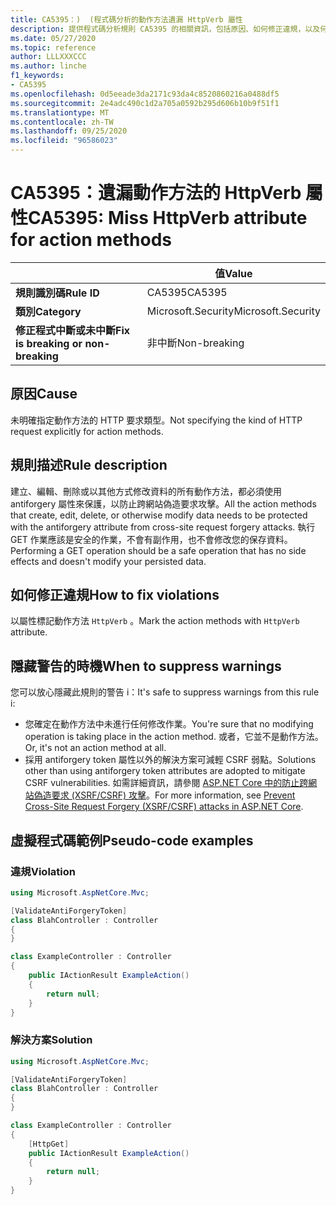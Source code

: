 ```yaml
---
title: CA5395：)  (程式碼分析的動作方法遺漏 HttpVerb 屬性
description: 提供程式碼分析規則 CA5395 的相關資訊，包括原因、如何修正違規，以及何時將其隱藏。
ms.date: 05/27/2020
ms.topic: reference
author: LLLXXXCCC
ms.author: linche
f1_keywords:
- CA5395
ms.openlocfilehash: 0d5eeade3da2171c93da4c8520860216a0488df5
ms.sourcegitcommit: 2e4adc490c1d2a705a0592b295d606b10b9f51f1
ms.translationtype: MT
ms.contentlocale: zh-TW
ms.lasthandoff: 09/25/2020
ms.locfileid: "96586023"
---
```

# <a name="ca5395-miss-httpverb-attribute-for-action-methods"></a><span data-ttu-id="6bb32-103">CA5395：遺漏動作方法的 HttpVerb 屬性</span><span class="sxs-lookup"><span data-stu-id="6bb32-103">CA5395: Miss HttpVerb attribute for action methods</span></span>

| | <span data-ttu-id="6bb32-104">值</span><span class="sxs-lookup"><span data-stu-id="6bb32-104">Value</span></span> |
|-|-|
| <span data-ttu-id="6bb32-105">**規則識別碼**</span><span class="sxs-lookup"><span data-stu-id="6bb32-105">**Rule ID**</span></span> |<span data-ttu-id="6bb32-106">CA5395</span><span class="sxs-lookup"><span data-stu-id="6bb32-106">CA5395</span></span>|
| <span data-ttu-id="6bb32-107">**類別**</span><span class="sxs-lookup"><span data-stu-id="6bb32-107">**Category**</span></span> |<span data-ttu-id="6bb32-108">Microsoft.Security</span><span class="sxs-lookup"><span data-stu-id="6bb32-108">Microsoft.Security</span></span>|
| <span data-ttu-id="6bb32-109">**修正程式中斷或未中斷**</span><span class="sxs-lookup"><span data-stu-id="6bb32-109">**Fix is breaking or non-breaking**</span></span> |<span data-ttu-id="6bb32-110">非中斷</span><span class="sxs-lookup"><span data-stu-id="6bb32-110">Non-breaking</span></span>|

## <a name="cause"></a><span data-ttu-id="6bb32-111">原因</span><span class="sxs-lookup"><span data-stu-id="6bb32-111">Cause</span></span>

<span data-ttu-id="6bb32-112">未明確指定動作方法的 HTTP 要求類型。</span><span class="sxs-lookup"><span data-stu-id="6bb32-112">Not specifying the kind of HTTP request explicitly for action methods.</span></span>

## <a name="rule-description"></a><span data-ttu-id="6bb32-113">規則描述</span><span class="sxs-lookup"><span data-stu-id="6bb32-113">Rule description</span></span>

<span data-ttu-id="6bb32-114">建立、編輯、刪除或以其他方式修改資料的所有動作方法，都必須使用 antiforgery 屬性來保護，以防止跨網站偽造要求攻擊。</span><span class="sxs-lookup"><span data-stu-id="6bb32-114">All the action methods that create, edit, delete, or otherwise modify data needs to be protected with the antiforgery attribute from cross-site request forgery attacks.</span></span> <span data-ttu-id="6bb32-115">執行 GET 作業應該是安全的作業，不會有副作用，也不會修改您的保存資料。</span><span class="sxs-lookup"><span data-stu-id="6bb32-115">Performing a GET operation should be a safe operation that has no side effects and doesn't modify your persisted data.</span></span>

## <a name="how-to-fix-violations"></a><span data-ttu-id="6bb32-116">如何修正違規</span><span class="sxs-lookup"><span data-stu-id="6bb32-116">How to fix violations</span></span>

<span data-ttu-id="6bb32-117">以屬性標記動作方法 `HttpVerb` 。</span><span class="sxs-lookup"><span data-stu-id="6bb32-117">Mark the action methods with `HttpVerb` attribute.</span></span>

## <a name="when-to-suppress-warnings"></a><span data-ttu-id="6bb32-118">隱藏警告的時機</span><span class="sxs-lookup"><span data-stu-id="6bb32-118">When to suppress warnings</span></span>

<span data-ttu-id="6bb32-119">您可以放心隱藏此規則的警告 i：</span><span class="sxs-lookup"><span data-stu-id="6bb32-119">It's safe to suppress warnings from this rule i:</span></span>

- <span data-ttu-id="6bb32-120">您確定在動作方法中未進行任何修改作業。</span><span class="sxs-lookup"><span data-stu-id="6bb32-120">You're sure that no modifying operation is taking place in the action method.</span></span> <span data-ttu-id="6bb32-121">或者，它並不是動作方法。</span><span class="sxs-lookup"><span data-stu-id="6bb32-121">Or, it's not an action method at all.</span></span>
- <span data-ttu-id="6bb32-122">採用 antiforgery token 屬性以外的解決方案可減輕 CSRF 弱點。</span><span class="sxs-lookup"><span data-stu-id="6bb32-122">Solutions other than using antiforgery token attributes are adopted to mitigate CSRF vulnerabilities.</span></span> <span data-ttu-id="6bb32-123">如需詳細資訊，請參閱 [ASP.NET Core 中的防止跨網站偽造要求 (XSRF/CSRF) 攻擊](/aspnet/core/security/anti-request-forgery)。</span><span class="sxs-lookup"><span data-stu-id="6bb32-123">For more information, see [Prevent Cross-Site Request Forgery (XSRF/CSRF) attacks in ASP.NET Core](/aspnet/core/security/anti-request-forgery).</span></span>

## <a name="pseudo-code-examples"></a><span data-ttu-id="6bb32-124">虛擬程式碼範例</span><span class="sxs-lookup"><span data-stu-id="6bb32-124">Pseudo-code examples</span></span>

### <a name="violation"></a><span data-ttu-id="6bb32-125">違規</span><span class="sxs-lookup"><span data-stu-id="6bb32-125">Violation</span></span>

```csharp
using Microsoft.AspNetCore.Mvc;

[ValidateAntiForgeryToken]
class BlahController : Controller
{
}

class ExampleController : Controller
{
    public IActionResult ExampleAction()
    {
        return null;
    }
}
```

### <a name="solution"></a><span data-ttu-id="6bb32-126">解決方案</span><span class="sxs-lookup"><span data-stu-id="6bb32-126">Solution</span></span>

```csharp
using Microsoft.AspNetCore.Mvc;

[ValidateAntiForgeryToken]
class BlahController : Controller
{
}

class ExampleController : Controller
{
    [HttpGet]
    public IActionResult ExampleAction()
    {
        return null;
    }
}
```
